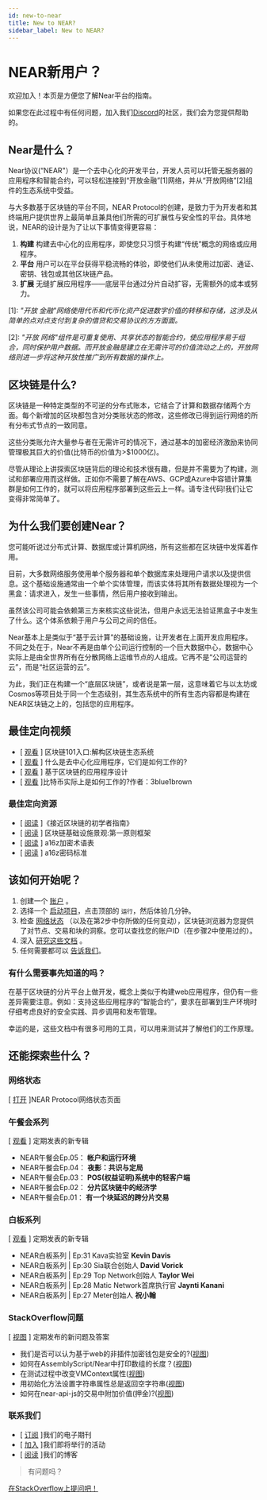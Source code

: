 ```yaml
---
id: new-to-near
title: New to NEAR?
sidebar_label: New to NEAR?
---
```

# NEAR新用户？

欢迎加入！本页是方便您了解Near平台的指南。

如果您在此过程中有任何问题，加入我们[Discord](http://near.chat/)的社区，我们会为您提供帮助的。

## Near是什么？

Near协议(“NEAR"）是一个去中心化的开发平台，开发人员可以托管无服务器的应用程序和智能合约，可以轻松连接到“开放金融”[1]网络，并从“开放网络”[2]组件的生态系统中受益。

与大多数基于区块链的平台不同，NEAR Protocol的创建，是致力于为开发者和其终端用户提供世界上最简单且兼具他们所需的可扩展性与安全性的平台。具体地说，NEAR的设计是为了让以下事情变得更容易：

1. **构建** 构建去中心化的应用程序，即使您只习惯于构建“传统”概念的网络或应用程序。
2. **平台** 用户可以在平台获得平稳流畅的体验，即使他们从未使用过加密、通证、密钥、钱包或其他区块链产品。
3. **扩展** 无缝扩展应用程序——底层平台通过分片自动扩容，无需额外的成本或努力。

[1]: *"开放 金融"网络使用代币和代币化资产促进数字价值的转移和存储，这涉及从简单的点对点支付到复杂的借贷和交易协议的方方面面。*

[2]: *"开放 网络"组件是可重复使用、共享状态的智能合约，使应用程序易于组合，同时保护用户数据。而开放金融是建立在无需许可的价值流动之上的，开放网络则进一步将这种开放性推广到所有数据的操作上。*

## 区块链是什么?

区块链是一种特定类型的不可逆的分布式账本，它结合了计算和数据存储两个方面。每个新增加的区块都包含对分类账状态的修改，这些修改已得到运行网络的所有分布式节点的一致同意。  

这些分类账允许大量参与者在无需许可的情况下，通过基本的加密经济激励来协同管理极其巨大的价值(比特币的价值为>$1000亿)。

尽管从理论上讲探索区块链背后的理论和技术很有趣，但是并不需要为了构建，测试和部署应用而这样做。正如你不需要了解在AWS、GCP或Azure中容错计算集群是如何工作的，就可以将应用程序部署到这些云上一样。请专注代码!我们让它变得非常简单了。

## 为什么我们要创建Near？

您可能听说过分布式计算、数据库或计算机网络，所有这些都在区块链中发挥着作用。 

目前，大多数网络服务使用单个服务器和单个数据库来处理用户请求以及提供信息。这个基础设施通常由一个单个实体管理，而该实体将其所有数据处理视为一个黑盒：请求进入，发生一些事情，然后用户接收到输出。

虽然该公司可能会依赖第三方来核实这些说法，但用户永远无法验证黑盒子中发生了什么。这个体系依赖于用户与公司之间的信任。

Near基本上是类似于“基于云计算”的基础设施，让开发者在上面开发应用程序。不同之处在于，Near不再是由单个公司运行控制的一个巨大数据中心，数据中心实际上是由全世界所有在分散网络上运维节点的人组成。它再不是“公司运营的云”，而是“社区运营的云”。 

为此，我们正在构建一个“底层区块链”，或者说是第一层，这意味着它与以太坊或Cosmos等项目处于同一个生态级别，其生态系统中的所有生态内容都是构建在NEAR区块链之上的，包括您的应用程序。

## 最佳定向视频

- [ [观看](https://www.youtube.com/watch?v=Y21YtLzGbH0&feature=youtu.b&t=2656) ] 区块链101入口:解构区块链生态系统
- [ [观看](https://www.youtube.com/watch?v=Gd-aNfDqgQY&feature=youtu.be&t=1100) ] 什么是去中心化应用程序，它们是如何工作的?
- [ [观看](https://www.youtube.com/watch?v=Y21YtLzGbH0&feature=youtu.b&t=2656) ] 基于区块链的应用程序设计
- [ [观看](https://www.youtube.com/watch?v=bBC-nXj3Ng4) ]比特币实际上是如何工作的?作者：3blue1brown

### 最佳定向资源

- [ [阅读](https://near.org/blog/the-beginners-guide-to-the-near-blockchain/) ]《接近区块链的初学者指南》
- [ [阅读](https://medium.com/@trentmc0/blockchain-infrastructure-landscape-a-first-principles-framing-92cc5549bafe) ] 区块链基础设施景观:第一原则框架
- [ [阅读](https://a16z.com/2019/11/08/crypto-glossary/) ] a16z加密术语表
- [ [阅读](https://a16z.com/2018/02/10/crypto-readings-resources/) ] a16z密码标准

## 该如何开始呢？

1. 创建一个 [账户](https://wallet.testnet.near.org/) 。
2. 选择一个 [启动项目](http://near.dev/)，点击顶部的 `运行`，然后体验几分钟。
3. 检查 [网络状态](http://explorer.testnet.near.org) （以及在第2步中你所做的任何变动），区块链浏览器为您提供了对节点、交易和块的洞察。您可以查找您的账户ID（在步骤2中使用过的）。
4. 深入 [研究这些文档](https://docs.near.org) 。
5. 任何需要都可以 [告诉我们](http://near.chat)。

### 有什么需要事先知道的吗？

在基于区块链的分片平台上做开发，概念上类似于构建web应用程序，但仍有一些差异需要注意。例如：支持这些应用程序的“智能合约”，要求在部署到生产环境时仔细考虑良好的安全实践、异步调用和发布管理。

幸运的是，这些文档中有很多可用的工具，可以用来测试并了解他们的工作原理。

## 还能探索些什么？

### 网络状态

[ [打开](https://nearprotocol.statuspal.io/) ]NEAR Protocol网络状态页面

### 午餐会系列

[ [观看](https://www.youtube.com/watch?v=mhJXsOKoSdg&list=PL9tzQn_TEuFW_t9QDzlQJZpEQnhcZte2y) ] 定期发表的新专辑
- NEAR午餐会Ep.05： **帐户和运行环境**
- NEAR午餐会Ep.04： **夜影：共识与定局**
- NEAR午餐会Ep.03： **POS(权益证明)系统中的轻客户端**
- NEAR午餐会Ep.02： **分片区块链中的经济学**
- NEAR午餐会Ep.01： **有一个块延迟的跨分片交易**

### 白板系列

[ [观看](https://www.youtube.com/playlist?list=PL9tzQn_TEuFWweVbfTbaedFdwVrvaYPq4) ] 定期发表的新专辑
- NEAR白板系列 | Ep:31 Kava实验室 **Kevin Davis**
- NEAR白板系列 | Ep:30 Sia联合创始人 **David Vorick**
- NEAR白板系列 | Ep:29 Top Network创始人 **Taylor Wei**
- NEAR白板系列 | Ep:28 Matic Network首席执行官 **Jaynti Kanani**
- NEAR白板系列 | Ep:27 Meter创始人 **祝小翰**

### StackOverflow问题

[ [视图](https://stackoverflow.com/tags/nearprotocol) ]  定期发布的新问题及答案

- 我们是否可以认为基于web的非插件加密钱包是安全的?([视图](https://stackoverflow.com/questions/59165184/could-we-consider-non-plugins-web-based-crypto-wallets-as-safe))
- 如何在AssemblyScript/Near中打印数组的长度？([视图](https://stackoverflow.com/questions/57897731/how-to-print-the-length-of-an-array-in-assemblyscript-near))
- 在测试过程中改变VMContext属性([视图](https://stackoverflow.com/questions/58956740/changing-vmcontext-attributes-during-tests))
- 用初始化方法设置字符串属性总是返回空字符串([视图](https://stackoverflow.com/questions/58659873/string-attribute-set-in-init-method-always-returns-empty-string))
- 如何在near-api-js的交易中附加价值(押金)?([视图](https://stackoverflow.com/questions/57904221/how-to-attach-value-deposit-to-transaction-with-near-api-js))

### 联系我们

- [ [订阅](https://near.org/newsletter) ]我们的电子期刊
- [ [加入](https://near.org/events/) ]我们即将举行的活动
- [ [阅读](https://near.org/blog/) ]我们的博客

>有问题吗？
<a href="https://stackoverflow.com/questions/tagged/nearprotocol">
在StackOverflow上提问吧！ </a>